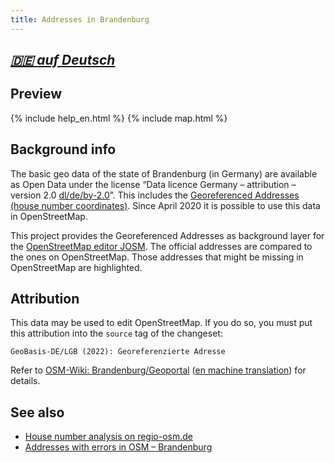 ```yaml
---
title: Addresses in Brandenburg
---
```


## *[🇩🇪 auf Deutsch](/brandenburg-addresses/)*

## Preview

{% include help_en.html %}
{% include map.html %}


## Background info

The basic geo data of the state of Brandenburg (in Germany) are available as
Open Data under the license “Data licence Germany – attribution – version 2.0
[dl/de/by-2.0](https://www.govdata.de/dl-de/by-2-0)”. This includes the
[Georeferenced Addresses (house number coordinates)](https://geobasis-bb.de/lgb/de/geodaten/liegenschaftskataster/georeferenzierte-adresse/).
Since April 2020 it is possible to use this data in OpenStreetMap.

This project provides the Georeferenced Addresses as background layer for the
[OpenStreetMap editor JOSM](https://josm.openstreetmap.de/).
The official addresses are compared to the ones on OpenStreetMap. Those
addresses that might be missing in OpenStreetMap are highlighted.


## Attribution

This data may be used to edit OpenStreetMap. If you do so, you must put this attribution into the `source` tag of the changeset:

    GeoBasis-DE/LGB (2022): Georeferenzierte Adresse

Refer to
[OSM-Wiki: Brandenburg/Geoportal](https://wiki.openstreetmap.org/wiki/Brandenburg/Geoportal)
([en machine translation](https://wiki-openstreetmap-org.translate.goog/wiki/Brandenburg/Geoportal?_x_tr_sl=de&_x_tr_tl=en&_x_tr_hl=en-US&_x_tr_pto=wapp))
for details.


## See also

* [House number analysis on regio-osm.de](https://regio-osm.de/hausnummerauswertung/)
* [Addresses with errors in OSM – Brandenburg](https://osm.zz.de/dbview/?db=addresses-bb&layer=addresserror#52.42587,13.61755,8z)
